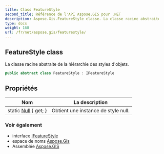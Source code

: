 ```yaml
---
title: Class FeatureStyle
second_title: Référence de l'API Aspose.GIS pour .NET
description: Aspose.Gis.FeatureStyle classe. La classe racine abstraite de la hiérarchie des styles dobjets.
type: docs
weight: 160
url: /fr/net/aspose.gis/featurestyle/
---
```

## FeatureStyle class

La classe racine abstraite de la hiérarchie des styles d'objets.

```csharp
public abstract class FeatureStyle : IFeatureStyle
```

## Propriétés

| Nom | La description |
| --- | --- |
| static [Null](../../aspose.gis/featurestyle/null/) { get; } | Obtient une instance de style null. |

### Voir également

* interface [IFeatureStyle](../ifeaturestyle/)
* espace de noms [Aspose.Gis](../../aspose.gis/)
* Assemblée [Aspose.GIS](../../)


